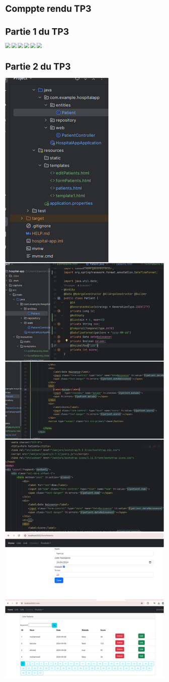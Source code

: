 <h1>Comppte rendu TP3</h1>
<h1>Partie 1 du TP3</h1>
<img src="capture/tablpatient.png">
<img src="capture/repositorypatient.png">
<img src="capture/patientcontolleur.png">
<img src="capture/patientaffiche.png">
<img src="capture/capturetp3.png">
<img src="capture/index.png">
<h1>Partie 2 du TP3</h1>
<img src="capture/menup2.png">
<img src="capture/capp2.png">
<img src="capture/editp2.png">
<img src="capture/formp2.png">
<img src="capture/modif.png">
<img src="capture/patientaffichge.png">
